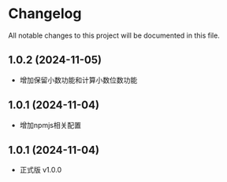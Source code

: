 # Changelog

All notable changes to this project will be documented in this file.

## 1.0.2 (2024-11-05)

- 增加保留小数功能和计算小数位数功能

## 1.0.1 (2024-11-04)

- 增加npmjs相关配置

## 1.0.1 (2024-11-04)

- 正式版 v1.0.0
